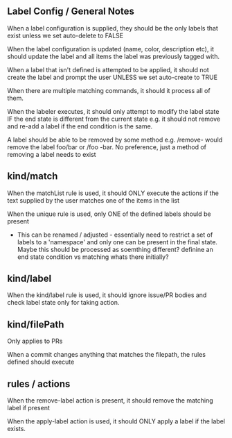 ## Label Config / General Notes

When a label configuration is supplied, they should be the only labels that exist unless we set auto-delete to FALSE

When the label configuration is updated (name, color, description etc), it should update the label and all items the label was previously tagged with.

When a label that isn't defined is attempted to be applied, it should not create the label and prompt the user UNLESS we set auto-create to TRUE

When there are multiple matching commands, it should it process all of them.

When the labeler executes, it should only attempt to modify the label state IF the end state is different from the current state e.g. it should not remove and re-add a label if the end condition is the same.

A label should be able to be removed by some method e.g. /remove-<foo> <bar> would remove the label foo/bar or /foo -bar.
No preference, just a method of removing a label needs to exist
  
##  kind/match
  
When the matchList rule is used, it should ONLY execute the actions if the text supplied by the user matches one of the items in the list

When the unique rule is used, only ONE of the defined labels should be present

- This can be renamed / adjusted - essentially need to restrict a set of labels to a 'namespace' and only one can be present in the final state. Maybe this should be processed as soemthing different? definine an end state condition vs matching whats there initially?


## kind/label

When the kind/label rule is used, it should ignore issue/PR bodies and check label state only for taking action.

## kind/filePath
 
Only applies to PRs
 
When a commit changes anything that matches the filepath, the rules defined should execute
  
  
## rules / actions
  
When the remove-label action is present, it should remove the matching label if present

When the apply-label action is used, it should ONLY apply a label if the label exists.